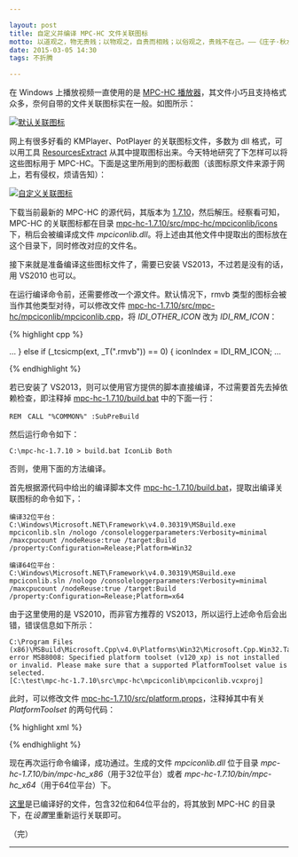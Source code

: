 ```yaml
---

layout: post
title: 自定义并编译 MPC-HC 文件关联图标
motto: 以道观之，物无贵贱；以物观之，自贵而相贱；以俗观之，贵贱不在己。——《庄子·秋水》
date: 2015-03-05 14:30
tags: 不折腾

---
```


在 Windows 上播放视频一直使用的是 [MPC-HC 播放器][ref-8]，其文件小巧且支持格式众多，奈何自带的文件关联图标实在一般。如图所示：

<!-- more -->

[![默认关联图标][pic-1]][pic-1]

网上有很多好看的 KMPlayer、PotPlayer 的关联图标文件，多数为 dll 格式，可以用工具 [ResourcesExtract][ref-1] 从其中提取图标出来。今天特地研究了下怎样可以将这些图标用于 MPC-HC。下面是这里所用到的图标截图（该图标原文件来源于网上，若有侵权，烦请告知）：

[![自定义关联图标][pic-2]][pic-2]

下载当前最新的 MPC-HC 的源代码，其版本为 [1.7.10][ref-2]，然后解压。经察看可知，MPC-HC 的关联图标都在目录 [mpc-hc-1.7.10/src/mpc-hc/mpciconlib/icons][ref-3] 下，稍后会被编译成文件 *mpciconlib.dll*。将上述由其他文件中提取出的图标放在这个目录下，同时修改对应的文件名。

接下来就是准备编译这些图标文件了，需要已安装 VS2013，不过若是没有的话，用 VS2010 也可以。

在运行编译命令前，还需要修改一个源文件。默认情况下，rmvb 类型的图标会被当作其他类型对待，可以修改文件 [mpc-hc-1.7.10/src/mpc-hc/mpciconlib/mpciconlib.cpp][ref-4]，将 *IDI_OTHER_ICON* 改为 *IDI_RM_ICON*：

{% highlight cpp %}

...
    } else if (_tcsicmp(ext, _T(".rmvb")) == 0) {
        iconIndex = IDI_RM_ICON;
...

{% endhighlight %}

若已安装了 VS2013，则可以使用官方提供的脚本直接编译，不过需要首先去掉依赖检查，即注释掉 [mpc-hc-1.7.10/build.bat][ref-9] 中的下面一行：

    REM　CALL "%COMMON%" :SubPreBuild

然后运行命令如下：

    C:\mpc-hc-1.7.10 > build.bat IconLib Both

否则，使用下面的方法编译。

首先根据源代码中给出的编译脚本文件 [mpc-hc-1.7.10/build.bat][ref-5]，提取出编译关联图标的命令如下，：

    编译32位平台：
    C:\Windows\Microsoft.NET\Framework\v4.0.30319\MSBuild.exe mpciconlib.sln /nologo /consoleloggerparameters:Verbosity=minimal /maxcpucount /nodeReuse:true /target:Build /property:Configuration=Release;Platform=Win32

    编译64位平台：
    C:\Windows\Microsoft.NET\Framework\v4.0.30319\MSBuild.exe mpciconlib.sln /nologo /consoleloggerparameters:Verbosity=minimal /maxcpucount /nodeReuse:true /target:Build /property:Configuration=Release;Platform=x64

由于这里使用的是 VS2010，而非官方推荐的 VS2013，所以运行上述命令后会出错，错误信息如下所示：

    C:\Program Files (x86)\MSBuild\Microsoft.Cpp\v4.0\Platforms\Win32\Microsoft.Cpp.Win32.Targets(518,5):
    error MSB8008: Specified platform toolset (v120_xp) is not installed or invalid. Please make sure that a supported PlatformToolset value is selected.
    [C:\test\mpc-hc-1.7.10\src\mpc-hc\mpciconlib\mpciconlib.vcxproj]

此时，可以修改文件 [mpc-hc-1.7.10/src/platform.props][ref-6]，注释掉其中有关 *PlatformToolset* 的两句代码：

{% highlight xml %}

<?xml version="1.0" encoding="utf-8"?>
<Project ToolsVersion="4.0" xmlns="http://schemas.microsoft.com/developer/msbuild/2003">
  <PropertyGroup Label="Configuration">
<!--
    <PlatformToolset Condition="'$(ANALYZE)'!='true'">v120_xp</PlatformToolset>
    <PlatformToolset Condition="'$(ANALYZE)'=='true'">v120</PlatformToolset>
-->
  </PropertyGroup>
</Project>

{% endhighlight %}

现在再次运行命令编译，成功通过。生成的文件 *mpciconlib.dll* 位于目录 *mpc-hc-1.7.10/bin/mpc-hc_x86*（用于32位平台）或者 *mpc-hc-1.7.10/bin/mpc-hc_x64*（用于64位平台）下。

[这里][ref-7]是已编译好的文件，包含32位和64位平台的，将其放到 MPC-HC 的目录下，在*设置*里重新运行关联即可。

（完）

------

[pic-1]: https://ucry3q.dm2302.livefilestore.com/y2pSD2tlSxEjNsC982KXI553AUjEgFUSxuC1Nti0ZyOz6EOaheKILHLGzhLWQsh_RDsnkAdh1YOC9h7UBAv8I-22SzLA5smaGwuuW_NOQ1xpzLkB_pNYo8VquILIEi_YcaA3XPuv1attebbZKpTJXLaEw/2015-03-05.01.png?psid=1
[pic-2]: https://ucry3q.dm2302.livefilestore.com/y2paCSAZtEyS_UljnhYnPDp7RjFoZNOxEIsderkss9krm8dITCPXu-BQ1KuYaPHj3A8EplNfX1tq-9v0PGkXHGMuBxv8JMwVp5rCu_NAvW11qgKt8ED9I9sRIg8b5-S5KPfFAd6h7ixOj2Cvtvv9kLrmA/2015-03-05.02.png?psid=1

[ref-1]: http://www.nirsoft.net/utils/resources_extract.html
[ref-2]: https://github.com/mpc-hc/mpc-hc/releases/tag/1.7.10
[ref-3]: https://github.com/mpc-hc/mpc-hc/tree/d911f14d5619d800819d6f4658e72236720b79af/src/mpc-hc/mpciconlib/icons
[ref-4]: https://github.com/mpc-hc/mpc-hc/blob/d911f14d5619d800819d6f4658e72236720b79af/src/mpc-hc/mpciconlib/mpciconlib.cpp#L220
[ref-5]: https://github.com/mpc-hc/mpc-hc/blob/d911f14d5619d800819d6f4658e72236720b79af/build.bat
[ref-6]: https://github.com/mpc-hc/mpc-hc/blob/d911f14d5619d800819d6f4658e72236720b79af/src/platform.props
[ref-7]: http://pan.baidu.com/s/1pJktDdL
[ref-8]: http://mpc-hc.org/
[ref-9]: https://github.com/mpc-hc/mpc-hc/blob/d911f14d5619d800819d6f4658e72236720b79af/build.bat#L74
